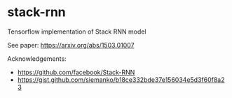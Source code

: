 # stack-rnn
Tensorflow implementation of Stack RNN model

See paper: https://arxiv.org/abs/1503.01007

Acknowledgements:
 * https://github.com/facebook/Stack-RNN
 * https://gist.github.com/siemanko/b18ce332bde37e156034e5d3f60f8a23
